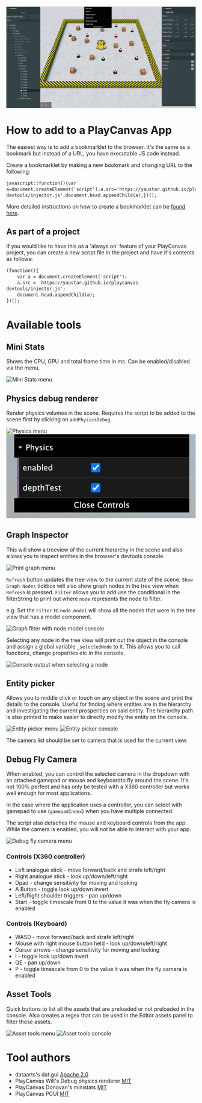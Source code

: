 ![Preview](images/preview.jpg)
# How to add to a PlayCanvas App

The easiest way is to add a bookmarklet to the browser. It's the same as a bookmark but instead of a URL, you have executable JS code instead.

Create a bookmarklet by making a new bookmark and changing URL to the following:
```
javascript:(function(){var a=document.createElement('script');a.src='https://yaustar.github.io/playcanvas-devtools/injector.js';document.head.appendChild(a);})();
```

More detailed instructions on how to create a bookmarklet can be [found here](https://mreidsma.github.io/bookmarklets/installing.html).

## As part of a project

If you would like to have this as a 'always on' feature of your PlayCanvas project, you can create a new script file in the project and have it's contents as follows:

```
(function(){
    var a = document.createElement('script');
    a.src = 'https://yaustar.github.io/playcanvas-devtools/injector.js';
    document.head.appendChild(a);
})();
```

# Available tools

## Mini Stats
Shows the CPU, GPU and total frame time in ms. Can be enabled/disabled via the menu.

![Mini Stats menu](images/ministats-menu.jpg)

## Physics debug renderer
Render physics volumes in the scene. Requires the script to be added to the scene first by clicking on `addPhysicsDebug`.

![Physics menu](images/physics-menu.jpg)
![Physics menu expanded](images/physics-expanded-menu.jpg)

## Graph Inspector
This will show a treeview of the current hierarchy in the scene and also allows you to inspect entities in the browser's devtools console.

![Print graph menu](images/graph-inspector-menu.png)

`Refresh` button updates the tree view to the current state of the scene.
`Show Graph Nodes` tickbox will also show graph nodes in the tree view when `Refresh` is pressed.
`Filter` allows you to add use the conditional in the filterString to print out where `node` represents the node to filter.

e.g.
Set the `Filter` to `node.model` will show all the nodes that were in the tree view that has a model component.

![Graph filter with node.model console](images/graph-inspector-with-filter-model.jpg)

Selecting any node in the tree view will print out the object in the console and assign a global variable `_selectedNode` to it. This allows you to call functions, change properties etc in the console.

![Console output when selecting a node](images/graph-inspector-console-output.png)

## Entity picker
Allows you to middle click or touch on any object in the scene and print the details to the console. Useful for finding where entities are in the hierarchy and investigating the current prosperities on said entity. The hierarchy path is also printed to make easier to directly modify the entity on the console.

![Entity picker menu](images/entity-picker-menu.jpg)
![Entity picker console](images/graph-inspector-console-output.png)

The camera list should be set to camera that is used for the current view.


## Debug Fly Camera

When enabled, you can control the selected camera in the dropdown with an attached gamepad or mouse and keyboardto fly around the scene. It's not 100% perfect and has only be tested with a X360 controller but works well enough for most applications.

In the case where the application uses a controller, you can select with gamepad to use (`gamepadIndex`) when you have multiple connected.

The script also detaches the mouse and keyboard controls from the app. While the camera is enabled, you will not be able to interact with your app.

![Debug fly camera menu](images/debug-fly-camera-menu.png)

### Controls (X360 controller)

* Left analogue stick - move forward/back and strafe left/right
* Right analogue stick - look up/down/left/right
* Dpad - change sensitivity for moving and looking
* A Button - toggle look up/down invert
* Left/Right shoulder triggers - pan up/down
* Start - toggle timescale from 0 to the value it was when the fly camera is enabled

### Controls (Keyboard)

* WASD - move forward/back and strafe left/right
* Mouse with right mouse button held - look up/down/left/right
* Cursor arrows - change sensitivity for moving and looking
* I - toggle look up/down invert
* QE - pan up/down
* P - toggle timescale from 0 to the value it was when the fly camera is enabled


## Asset Tools

Quick buttons to list all the assets that are preloaded or not preloaded in the console. Also creates a regex that can be used in the Editor assets panel to filter those assets.

![Asset tools menu](images/asset-tools-menu.png)
![Asset tools console](images/asset-tools-console-output.png)


# Tool authors

* dataarts's dat.gui [Apache 2.0](https://github.com/dataarts/dat.gui/blob/master/LICENSE)
* PlayCanvas Will's Debug physics renderer [MIT](https://github.com/playcanvas/engine/blob/master/LICENSE)
* PlayCanvas Donovan's ministats [MIT](https://github.com/playcanvas/engine/blob/master/LICENSE)
* PlayCanvas PCUI [MIT](https://github.com/playcanvas/engine/blob/master/LICENSE)
